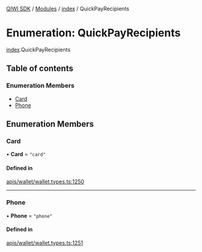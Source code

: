 [QIWI SDK](../README.md) / [Modules](../modules.md) / [index](../modules/index.md) / QuickPayRecipients

# Enumeration: QuickPayRecipients

[index](../modules/index.md).QuickPayRecipients

## Table of contents

### Enumeration Members

- [Card](index.QuickPayRecipients.md#card)
- [Phone](index.QuickPayRecipients.md#phone)

## Enumeration Members

### Card

• **Card** = ``"card"``

#### Defined in

[apis/wallet/wallet.types.ts:1250](https://github.com/AlexXanderGrib/node-qiwi-sdk/blob/8cf62fb/src/apis/wallet/wallet.types.ts#L1250)

___

### Phone

• **Phone** = ``"phone"``

#### Defined in

[apis/wallet/wallet.types.ts:1251](https://github.com/AlexXanderGrib/node-qiwi-sdk/blob/8cf62fb/src/apis/wallet/wallet.types.ts#L1251)
